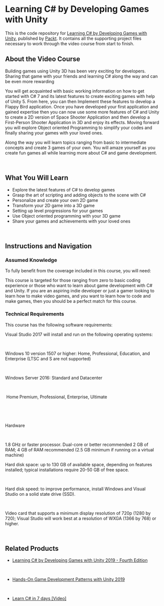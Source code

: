 # Learning C# by Developing Games with Unity

This is the code repository for [Learning C# by Developing Games with Unity](https://www.packtpub.com/game-development/learning-c-developing-games-unity?utm_source=github&utm_medium=repository&utm_campaign=9781788628778), published by [Packt](https://www.packtpub.com/?utm_source=github). It contains all the supporting project files necessary to work through the video course from start to finish.

## About the Video Course

Building games using Unity 3D has been very exciting for developers. Sharing that game with your friends and learning C# along the way and can be even more rewarding 

You will get acquainted with basic working information on how to get started with C# 7 and its latest features to create exciting games with help of Unity 5. From here, you can then Implement these features to develop a Flappy Bird application. Once you have developed your first application and gained expertise then you can now use some more features of C# and Unity to create a 2D version of Space Shooter Application and then develop a First-Person Shooter Application in 3D and enjoy its effects. Moving forward you will explore Object oriented Programming to simplify your codes and finally sharing your games with your loved ones.

Along the way you will learn topics ranging from basic to intermediate concepts and create 3 games of your own. You will amaze yourself as you create fun games all while learning more about C# and game development.


 


<H2>What You Will Learn</H2>

<DIV class=book-info-will-learn-text>

<UL>

<LI>Explore the latest features of C# to develop games 

<LI>Grasp the art of scripting and adding objects to the scene with C#&nbsp; 

<LI>Personalize and create your own 2D game 

<LI>Transform your 2D game into a 3D game 

<LI>Setting up level progressions for your games&nbsp; 

<LI>Use Object oriented programming with your 3D game 

<LI>Share your games and achievements with your loved ones </LI></UL></DIV>


 


## Instructions and Navigation

### Assumed Knowledge

To fully benefit from the coverage included in this course, you will need:<br/>

This course is targeted for those ranging from zero to basic coding experience or those who want to learn about game development with C# and Unity. If you are an aspiring indie developer or just a gamer looking to learn how to make video games, and you want to learn how to code and make games, then you should be a perfect match for this course.

### Technical Requirements

This course has the following software requirements:<br/>

Visual Studio 2017 will install and run on the following operating systems:


 




Windows 10 version 1507 or higher: Home, Professional, Education, and Enterprise (LTSC and S are not supported)


 


Windows Server 2016: Standard and Datacenter 


 


 Home Premium, Professional, Enterprise, Ultimate


 


 




Hardware


 




1.8 GHz or faster processor. Dual-core or better recommended 2 GB of RAM; 4 GB of RAM recommended (2.5 GB minimum if running on a virtual machine)

Hard disk space: up to 130 GB of available space, depending on features installed; typical installations require 20-50 GB of free space.


 




Hard disk speed: to improve performance, install Windows and Visual Studio on a solid state drive (SSD).


 


Video card that supports a minimum display resolution of 720p (1280 by 720); Visual Studio will work best at a resolution of WXGA (1366 by 768) or higher.


 


## Related Products

* [Learning C# by Developing Games with Unity 2019 - Fourth Edition](https://www.packtpub.com/game-development/learning-c-developing-games-unity-2019-fourth-edition?utm_source=github&utm_medium=repository&utm_campaign=9781789532050)


 


* [Hands-On Game Development Patterns with Unity 2019](https://www.packtpub.com/game-development/hands-game-development-patterns-unity-2019?utm_source=github&utm_medium=repository&utm_campaign=9781789349337)


 


* [Learn C# in 7 days [Video]](https://www.packtpub.com/application-development/learn-c-7-days-video?utm_source=github&utm_medium=repository&utm_campaign=9781789135510)
